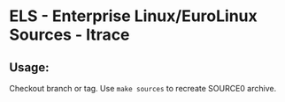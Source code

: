 # ELS - Enterprise Linux/EuroLinux Sources - ltrace
 
## Usage:
  Checkout branch or tag. Use `make sources` to recreate  SOURCE0 archive.
